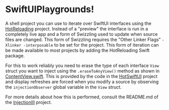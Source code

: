 # SwiftUIPlaygrounds!

A shell project you can use to iterate over SwiftUI interfaces using
the [HotReloading](https://github.com/johnno1962/HotReloading)
project. Instead of a "preview" the interface is run in a completely
live app and a form of Swizzling used to update when source
files are changed. This form of Swizzling requires the "Other Linker
Flags" `-Xlinker -interposable` to be set for the project. This
form of iteration can be made available to most projects by adding
the HotReloading Swift package.

For this to work reliably you need to erase the type of each interface
`View` struct you want to inject using the `.eraseToAnyView()`
method as shown in
[ContentView.swift](SwiftUIPlaygrounds/ContentView.swift). 
This is provided by the code in
the  [HotSwiftUI](https://github.com/johnno1962/HotSwiftUI) project and
display refreshes are forced when you modify a source by observing
the `injectionObserver` global variable in the `View` struct.

For more details about how this is performed, consult the README.md
of the [InjectionIII](https://github.com/johnno1962/InjectionIII) project.
